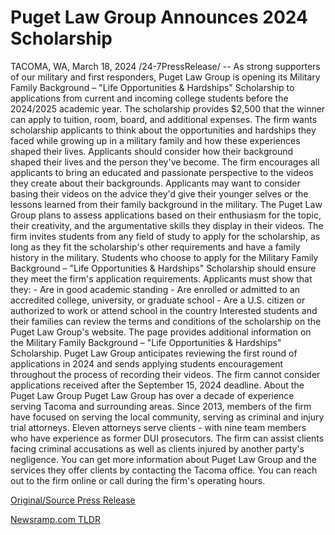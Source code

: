 # Puget Law Group Announces 2024 Scholarship

TACOMA, WA, March 18, 2024 /24-7PressRelease/ -- As strong supporters of our military and first responders, Puget Law Group is opening its Military Family Background – "Life Opportunities & Hardships" Scholarship to applications from current and incoming college students before the 2024/2025 academic year. The scholarship provides $2,500 that the winner can apply to tuition, room, board, and additional expenses.   The firm wants scholarship applicants to think about the opportunities and hardships they faced while growing up in a military family and how these experiences shaped their lives. Applicants should consider how their background shaped their lives and the person they've become.   The firm encourages all applicants to bring an educated and passionate perspective to the videos they create about their backgrounds. Applicants may want to consider basing their videos on the advice they'd give their younger selves or the lessons learned from their family background in the military.   The Puget Law Group plans to assess applications based on their enthusiasm for the topic, their creativity, and the argumentative skills they display in their videos. The firm invites students from any field of study to apply for the scholarship, as long as they fit the scholarship's other requirements and have a family history in the military.   Students who choose to apply for the Military Family Background – "Life Opportunities & Hardships" Scholarship should ensure they meet the firm's application requirements. Applicants must show that they:  - Are in good academic standing - Are enrolled or admitted to an accredited college, university, or graduate school - Are a U.S. citizen or authorized to work or attend school in the country   Interested students and their families can review the terms and conditions of the scholarship on the Puget Law Group's website. The page provides additional information on the Military Family Background – "Life Opportunities & Hardships" Scholarship.   Puget Law Group anticipates reviewing the first round of applications in 2024 and sends applying students encouragement throughout the process of recording their videos. The firm cannot consider applications received after the September 15, 2024 deadline.  About the Puget Law Group  Puget Law Group has over a decade of experience serving Tacoma and surrounding areas. Since 2013, members of the firm have focused on serving the local community, serving as criminal and injury trial attorneys.   Eleven attorneys serve clients - with nine team members who have experience as former DUI prosecutors. The firm can assist clients facing criminal accusations as well as clients injured by another party's negligence.   You can get more information about Puget Law Group and the services they offer clients by contacting the Tacoma office. You can reach out to the firm online or call during the firm's operating hours. 

[Original/Source Press Release](https://www.24-7pressrelease.com/press-release/509311/puget-law-group-announces-2024-scholarship) 

[Newsramp.com TLDR](https://newsramp.com/None) 